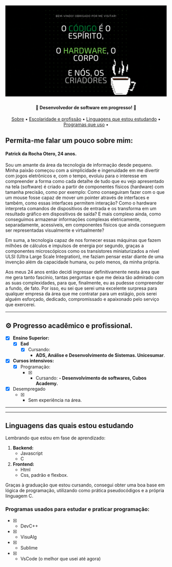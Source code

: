 
</p>
<h1 align="center">
    <img alt="Patrick da Rocha Otero" title="#Patrick da Rocha Otero" src="/resources/Header.gif"/>
</h1>

<h4 align="center"> 
	🚧  Desenvolvedor de software em progresso! 🚧
</h4>

<p align="center">
 <a href="#sobre">Sobre</a> •
 <a href="#E.P">Escolaridade e profissão</a> •
 <a href="#L.Q.E.E">Linguagens que estou estudando</a> • 
 <a href="#P.U">Programas que uso</a> • 
</p>


 ## Permita-me falar um pouco sobre mim:

<h4 id="sobre">Patrick da Rocha Otero, 24 anos.</h4>

Sou um amante da área da tecnologia de informação desde pequeno. Minha paixão começou com a simplicidade e ingenuidade em me divertir com jogos eletrônicos e, com o tempo, evoluiu para o interesse em compreender a forma como cada detalhe de tudo que eu vejo apresentado na tela (software) é criado a partir de componentes físicos (hardware) com tamanha precisão, como por exemplo: Como conseguiram fazer com o que um mouse fosse capaz de mover um pointer através de interfaces e também, como essas interfaces permitem interação? Como o hardware interpreta comandos de dispositivos de entrada e os transforma em um resultado gráfico em dispositivos de saída? E mais complexo ainda, como conseguimos armazenar informações complexas eletricamente, separadamente, acessíveis, em componentes físicos que ainda conseguem ser representadas visualmente e virtualmente?

Em suma, a tecnologia capaz de nos fornecer essas máquinas que fazem milhões de cálculos e impulsos de energia por segundo, graças a componentes microscópicos como os transistores miniaturizados a nível ULSI (Ultra Large Scale Integration), me faziam pensar estar diante de uma invenção além da capacidade humana, ou pelo menos, da minha própria. 

Aos meus 24 anos então decidi ingressar definitivamente nesta área que me gera tanto fascínio, tantas perguntas e que me deixa tão admirado com as suas complexidades, para que, finalmente, eu as pudesse compreender a fundo, de fato. 
Por isso, eu sei que serei uma excelente surpresa para qualquer empresa da área que me contratar para um estágio, pois serei alguém esforçado, dedicado, compromissado e apaixonado pelo serviço que exercerei.

---
<span id="E.P"></span>



## ⚙️ Progresso acadêmico e profissional.

  - [x] <strong>Ensino Superior:</strong>
      - [x] <strong>Ead</strong>
           - [x] Cursando:
               - <strong>ADS, Análise e Desenvolvimento de Sistemas. Unicesumar</strong>.

 - [x] <strong>Cursos intensivos:</strong>
      - [x] Programação:
          - [x] - Cursando:
                <strong>- Desenvolvimento de softwares, Cubos Academy.</strong>

 - [x] Desempregado
    - [x] - Sem experiência na área.
---

---
<span id="L.Q.E.E"></span>



## Linguagens das quais estou estudando

Lembrando que estou em fase de aprendizado:

1. <strong>Backend:</strong>
    - Javascript
    - C
2. <strong>Frontend:</strong>
    - Html
    - Css, padrão e flexbox.

Graças à graduação que estou cursando, consegui obter uma boa base em lógica de programação, utilizando como prática pseudocódigos e a própria linguagem C.

<span id="P.U"></span>



### Programas usados para estudar e praticar programação:

- [x] - DevC++ 
- [x] - VisuAlg
- [x] - Sublime
- [x] - VsCode (o melhor que usei até agora)
